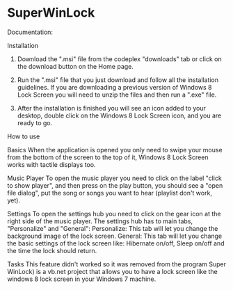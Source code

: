 SuperWinLock
============
Documentation:

Installation

1) Download the ".msi" file from the codeplex "downloads" tab or click on the download button on the Home page.

2) Run the ".msi" file that you just download and follow all the installation guidelines. If you are downloading a previous version of Windows 8 Lock Screen you will need to unzip the files and then run a ".exe" file.

3) After the installation is finished you will see an icon added to your desktop, double click on the Windows 8 Lock Screen icon, and you are ready to go.





How to use

Basics
When the application is opened you only need to swipe your mouse from the bottom of the screen to the top of it, Windows 8 Lock Screen works with tactile displays too.

Music Player
To open the music player you need to click on the label "click to show player", and then press on the play button, you should see a "open file dialog", put the song or songs you want to hear (playlist don't work, yet).

Settings
To open the settings hub you need to click on the gear icon at the right side of the music player.
The settings hub has to main tabs, "Personalize" and "General":
Personalize: This tab will let you change the background image of the lock screen.
General: This tab will let you change the basic settings of the lock screen like: Hibernate on/off, Sleep on/off and the time the lock should return.

Tasks
This feature didn't worked so it was removed from the program
Super WinLock) is a vb.net project that allows you to have a lock screen like the windows 8 lock screen in your Windows 7 machine.
